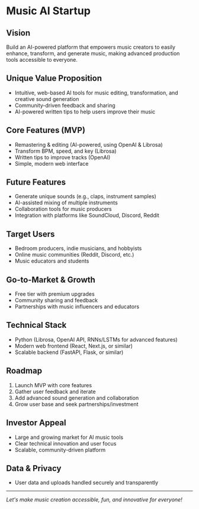 # Music AI Startup

## Vision
Build an AI-powered platform that empowers music creators to easily enhance, transform, and generate music, making advanced production tools accessible to everyone.

## Unique Value Proposition
- Intuitive, web-based AI tools for music editing, transformation, and creative sound generation
- Community-driven feedback and sharing
- AI-powered written tips to help users improve their music

## Core Features (MVP)
- Remastering & editing (AI-powered, using OpenAI & Librosa)
- Transform BPM, speed, and key (Librosa)
- Written tips to improve tracks (OpenAI)
- Simple, modern web interface

## Future Features
- Generate unique sounds (e.g., claps, instrument samples)
- AI-assisted mixing of multiple instruments
- Collaboration tools for music producers
- Integration with platforms like SoundCloud, Discord, Reddit

## Target Users
- Bedroom producers, indie musicians, and hobbyists
- Online music communities (Reddit, Discord, etc.)
- Music educators and students

## Go-to-Market & Growth
- Free tier with premium upgrades
- Community sharing and feedback
- Partnerships with music influencers and educators

## Technical Stack
- Python (Librosa, OpenAI API, RNNs/LSTMs for advanced features)
- Modern web frontend (React, Next.js, or similar)
- Scalable backend (FastAPI, Flask, or similar)

## Roadmap
1. Launch MVP with core features
2. Gather user feedback and iterate
3. Add advanced sound generation and collaboration
4. Grow user base and seek partnerships/investment

## Investor Appeal
- Large and growing market for AI music tools
- Clear technical innovation and user focus
- Scalable, community-driven platform

## Data & Privacy
- User data and uploads handled securely and transparently

---

*Let's make music creation accessible, fun, and innovative for everyone!*

